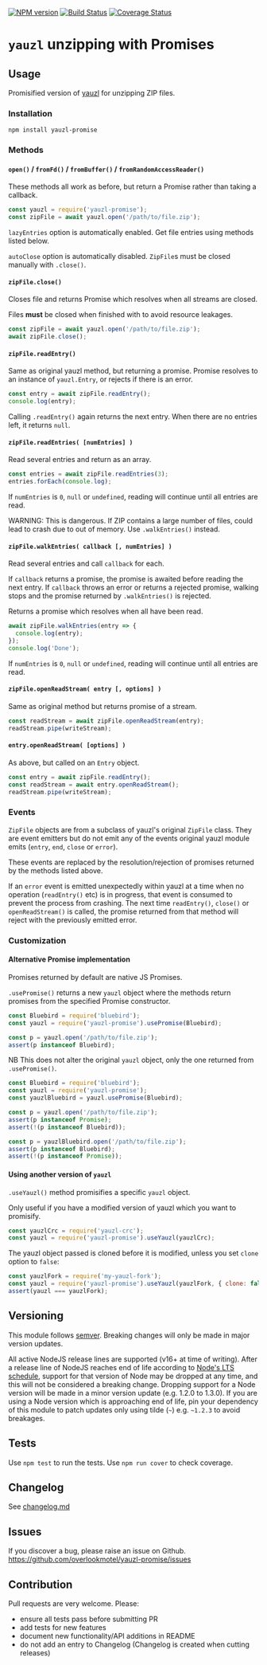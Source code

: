 [![NPM version](https://img.shields.io/npm/v/yauzl-promise.svg)](https://www.npmjs.com/package/yauzl-promise)
[![Build Status](https://img.shields.io/github/actions/workflow/status/overlookmotel/yauzl-promise/test.yml?branch=master)](https://github.com/overlookmotel/yauzl-promise/actions)
[![Coverage Status](https://img.shields.io/coveralls/overlookmotel/yauzl-promise/master.svg)](https://coveralls.io/r/overlookmotel/yauzl-promise)

# `yauzl` unzipping with Promises

## Usage

Promisified version of [yauzl](https://www.npmjs.com/package/yauzl) for unzipping ZIP files.

### Installation

```
npm install yauzl-promise
```

### Methods

#### `open()` / `fromFd()` / `fromBuffer()` / `fromRandomAccessReader()`

These methods all work as before, but return a Promise rather than taking a callback.

```js
const yauzl = require('yauzl-promise');
const zipFile = await yauzl.open('/path/to/file.zip');
```

`lazyEntries` option is automatically enabled. Get file entries using methods listed below.

`autoClose` option is automatically disabled. `ZipFile`s must be closed manually with `.close()`.

#### `zipFile.close()`

Closes file and returns Promise which resolves when all streams are closed.

Files **must** be closed when finished with to avoid resource leakages.

```js
const zipFile = await yauzl.open('/path/to/file.zip');
await zipFile.close();
```

#### `zipFile.readEntry()`

Same as original yauzl method, but returning a promise. Promise resolves to an instance of `yauzl.Entry`, or rejects if there is an error.

```js
const entry = await zipFile.readEntry();
console.log(entry);
```

Calling `.readEntry()` again returns the next entry. When there are no entries left, it returns `null`.

#### `zipFile.readEntries( [numEntries] )`

Read several entries and return as an array.

```js
const entries = await zipFile.readEntries(3);
entries.forEach(console.log);
```

If `numEntries` is `0`, `null` or `undefined`, reading will continue until all entries are read.

WARNING: This is dangerous. If ZIP contains a large number of files, could lead to crash due to out of memory. Use `.walkEntries()` instead.

#### `zipFile.walkEntries( callback [, numEntries] )`

Read several entries and call `callback` for each.

If `callback` returns a promise, the promise is awaited before reading the next entry. If `callback` throws an error or returns a rejected promise, walking stops and the promise returned by `.walkEntries()` is rejected.

Returns a promise which resolves when all have been read.

```js
await zipFile.walkEntries(entry => {
  console.log(entry);
});
console.log('Done');
```

If `numEntries` is `0`, `null` or `undefined`, reading will continue until all entries are read.

#### `zipFile.openReadStream( entry [, options] )`

Same as original method but returns promise of a stream.

```js
const readStream = await zipFile.openReadStream(entry);
readStream.pipe(writeStream);
```

#### `entry.openReadStream( [options] )`

As above, but called on an `Entry` object.

```js
const entry = await zipFile.readEntry();
const readStream = await entry.openReadStream();
readStream.pipe(writeStream);
```

### Events

`ZipFile` objects are from a subclass of yauzl's original `ZipFile` class. They are event emitters but do not emit any of the events original yauzl module emits (`entry`, `end`, `close` or `error`).

These events are replaced by the resolution/rejection of promises returned by the methods listed above.

If an `error` event is emitted unexpectedly within yauzl at a time when no operation (`readEntry()` etc) is in progress, that event is consumed to prevent the process from crashing. The next time `readEntry()`, `close()` or `openReadStream()` is called, the promise returned from that method will reject with the previously emitted error.

### Customization

#### Alternative Promise implementation

Promises returned by default are native JS Promises.

`.usePromise()` returns a new `yauzl` object where the methods return promises from the specified Promise constructor.

```js
const Bluebird = require('bluebird');
const yauzl = require('yauzl-promise').usePromise(Bluebird);

const p = yauzl.open('/path/to/file.zip');
assert(p instanceof Bluebird);
```

NB This does not alter the original `yauzl` object, only the one returned from `.usePromise()`.

```js
const Bluebird = require('bluebird');
const yauzl = require('yauzl-promise');
const yauzlBluebird = yauzl.usePromise(Bluebird);

const p = yauzl.open('/path/to/file.zip');
assert(p instanceof Promise);
assert(!(p instanceof Bluebird));

const p = yauzlBluebird.open('/path/to/file.zip');
assert(p instanceof Bluebird);
assert(!(p instanceof Promise));
```

#### Using another version of `yauzl`

`.useYauzl()` method promisifies a specific `yauzl` object.

Only useful if you have a modified version of yauzl which you want to promisify.

```js
const yauzlCrc = require('yauzl-crc');
const yauzl = require('yauzl-promise').useYauzl(yauzlCrc);
```

The yauzl object passed is cloned before it is modified, unless you set `clone` option to `false`:

```js
const yauzlFork = require('my-yauzl-fork');
const yauzl = require('yauzl-promise').useYauzl(yauzlFork, { clone: false });
assert(yauzl === yauzlFork);
```

## Versioning

This module follows [semver](https://semver.org/). Breaking changes will only be made in major version updates.

All active NodeJS release lines are supported (v16+ at time of writing). After a release line of NodeJS reaches end of life according to [Node's LTS schedule](https://nodejs.org/en/about/releases/), support for that version of Node may be dropped at any time, and this will not be considered a breaking change. Dropping support for a Node version will be made in a minor version update (e.g. 1.2.0 to 1.3.0). If you are using a Node version which is approaching end of life, pin your dependency of this module to patch updates only using tilde (`~`) e.g. `~1.2.3` to avoid breakages.

## Tests

Use `npm test` to run the tests. Use `npm run cover` to check coverage.

## Changelog

See [changelog.md](https://github.com/overlookmotel/yauzl-promise/blob/master/changelog.md)

## Issues

If you discover a bug, please raise an issue on Github. https://github.com/overlookmotel/yauzl-promise/issues

## Contribution

Pull requests are very welcome. Please:

* ensure all tests pass before submitting PR
* add tests for new features
* document new functionality/API additions in README
* do not add an entry to Changelog (Changelog is created when cutting releases)
